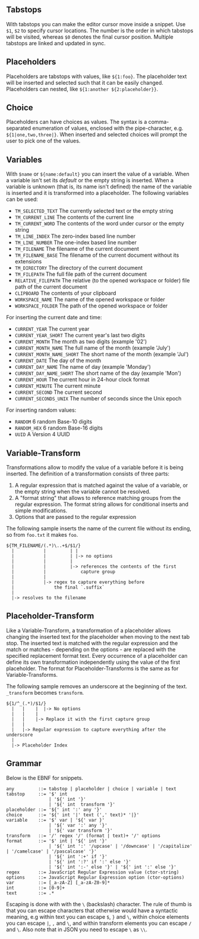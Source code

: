 ## Tabstops

With tabstops you can make the editor cursor move inside a snippet. Use `$1`,
`$2` to specify cursor locations. The number is the order in which tabstops will
be visited, whereas `$0` denotes the final cursor position. Multiple tabstops
are linked and updated in sync.

## Placeholders

Placeholders are tabstops with values, like `${1:foo}`. The placeholder text
will be inserted and selected such that it can be easily changed. Placeholders
can nested, like `${1:another ${2:placeholder}}`.

## Choice

Placeholders can have choices as values. The syntax is a comma-separated
enumeration of values, enclosed with the pipe-character, e.g.
`${1|one,two,three|}`. When inserted and selected choices will prompt the user
to pick one of the values.

## Variables

With `$name` or `${name:default}` you can insert the value of a variable. When a
variable isn't set its _default_ or the empty string is inserted. When a
variable is unknown (that is, its name isn't defined) the name of the variable
is inserted and it is transformed into a placeholder. The following variables
can be used:

-   `TM_SELECTED_TEXT` The currently selected text or the empty string
-   `TM_CURRENT_LINE` The contents of the current line
-   `TM_CURRENT_WORD` The contents of the word under cursor or the empty string
-   `TM_LINE_INDEX` The zero-index based line number
-   `TM_LINE_NUMBER` The one-index based line number
-   `TM_FILENAME` The filename of the current document
-   `TM_FILENAME_BASE` The filename of the current document without its
    extensions
-   `TM_DIRECTORY` The directory of the current document
-   `TM_FILEPATH` The full file path of the current document
-   `RELATIVE_FILEPATH` The relative (to the opened workspace or folder) file
    path of the current document
-   `CLIPBOARD` The contents of your clipboard
-   `WORKSPACE_NAME` The name of the opened workspace or folder
-   `WORKSPACE_FOLDER` The path of the opened workspace or folder

For inserting the current date and time:

-   `CURRENT_YEAR` The current year
-   `CURRENT_YEAR_SHORT` The current year's last two digits
-   `CURRENT_MONTH` The month as two digits (example '02')
-   `CURRENT_MONTH_NAME` The full name of the month (example 'July')
-   `CURRENT_MONTH_NAME_SHORT` The short name of the month (example 'Jul')
-   `CURRENT_DATE` The day of the month
-   `CURRENT_DAY_NAME` The name of day (example 'Monday')
-   `CURRENT_DAY_NAME_SHORT` The short name of the day (example 'Mon')
-   `CURRENT_HOUR` The current hour in 24-hour clock format
-   `CURRENT_MINUTE` The current minute
-   `CURRENT_SECOND` The current second
-   `CURRENT_SECONDS_UNIX` The number of seconds since the Unix epoch

For inserting random values:

-   `RANDOM` 6 random Base-10 digits
-   `RANDOM_HEX` 6 random Base-16 digits
-   `UUID` A Version 4 UUID

## Variable-Transform

Transformations allow to modify the value of a variable before it is being
inserted. The definition of a transformation consists of three parts:

1. A regular expression that is matched against the value of a variable, or the
   empty string when the variable cannot be resolved.
2. A "format string" that allows to reference matching groups from the regular
   expression. The format string allows for conditional inserts and simple
   modifications.
3. Options that are passed to the regular expression

The following sample inserts the name of the current file without its ending, so
from `foo.txt` it makes `foo`.

```
${TM_FILENAME/(.*)\..+$/$1/}
  |           |         | |
  |           |         | |-> no options
  |           |         |
  |           |         |-> references the contents of the first
  |           |             capture group
  |           |
  |           |-> regex to capture everything before
  |               the final `.suffix`
  |
  |-> resolves to the filename
```

## Placeholder-Transform

Like a Variable-Transform, a transformation of a placeholder allows changing the
inserted text for the placeholder when moving to the next tab stop. The inserted
text is matched with the regular expression and the match or matches - depending
on the options - are replaced with the specified replacement format text. Every
occurrence of a placeholder can define its own transformation independently
using the value of the first placeholder. The format for Placeholder-Transforms
is the same as for Variable-Transforms.

The following sample removes an underscore at the beginning of the text.
`_transform` becomes `transform`.

```
${1/^_(.*)/$1/}
  |   |    |  |-> No options
  |   |    |
  |   |    |-> Replace it with the first capture group
  |   |
  |   |-> Regular expression to capture everything after the underscore
  |
  |-> Placeholder Index
```

## Grammar

Below is the EBNF for snippets.

```
any         ::= tabstop | placeholder | choice | variable | text
tabstop     ::= '$' int
                | '${' int '}'
                | '${' int  transform '}'
placeholder ::= '${' int ':' any '}'
choice      ::= '${' int '|' text (',' text)* '|}'
variable    ::= '$' var | '${' var }'
                | '${' var ':' any '}'
                | '${' var transform '}'
transform   ::= '/' regex '/' (format | text)+ '/' options
format      ::= '$' int | '${' int '}'
                | '${' int ':' '/upcase' | '/downcase' | '/capitalize' | '/camelcase' | '/pascalcase' '}'
                | '${' int ':+' if '}'
                | '${' int ':?' if ':' else '}'
                | '${' int ':-' else '}' | '${' int ':' else '}'
regex       ::= JavaScript Regular Expression value (ctor-string)
options     ::= JavaScript Regular Expression option (ctor-options)
var         ::= [_a-zA-Z] [_a-zA-Z0-9]*
int         ::= [0-9]+
text        ::= .*
```

Escaping is done with with the `\` (backslash) character. The rule of thumb is
that you can escape characters that otherwise would have a syntactic meaning,
e.g within text you can escape `$`, `}` and `\`, within choice elements you can
escape `|`, `,` and `\`, and within transform elements you can escape `/` and
`\`. Also note that in JSON you need to escape `\` as `\\`.
